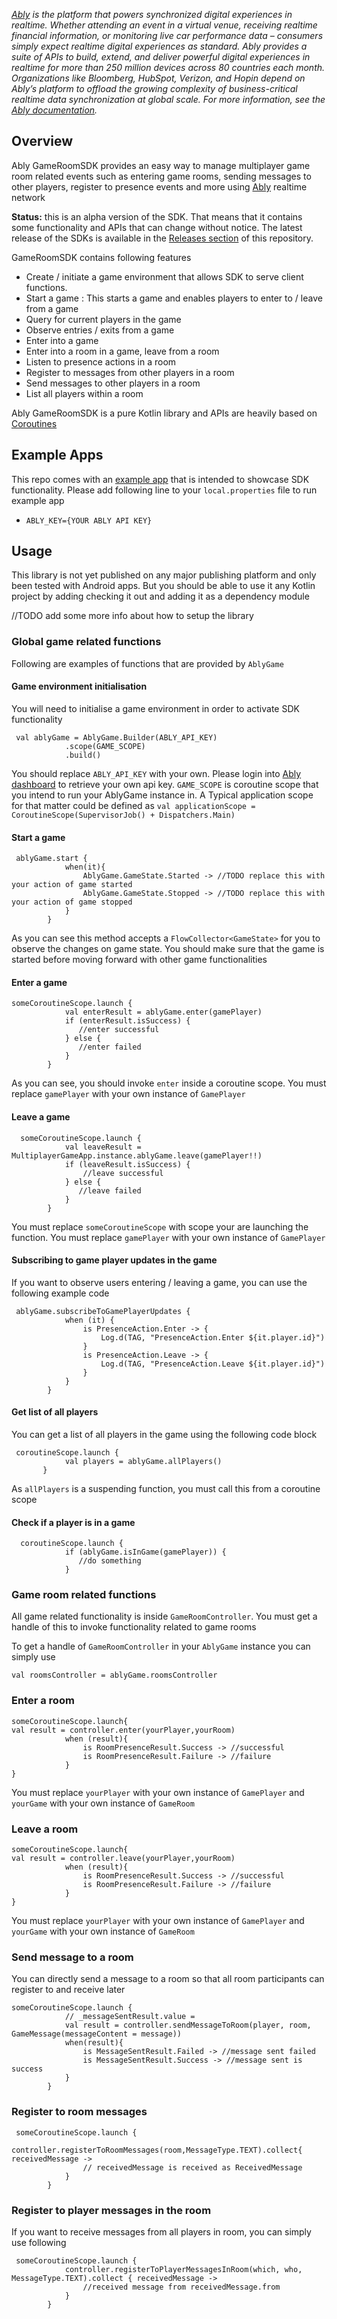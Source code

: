 _[Ably](https://ably.com) is the platform that powers synchronized digital experiences in realtime. Whether attending an event in a virtual venue, receiving realtime financial information, or monitoring live car performance data – consumers simply expect realtime digital experiences as standard. Ably provides a suite of APIs to build, extend, and deliver powerful digital experiences in realtime for more than 250 million devices across 80 countries each month. Organizations like Bloomberg, HubSpot, Verizon, and Hopin depend on Ably’s platform to offload the growing complexity of business-critical realtime data synchronization at global scale. For more information, see the [Ably documentation](https://ably.com/documentation)._

## Overview

Ably GameRoomSDK provides an easy way to manage multiplayer game room related events such as entering game rooms,
sending messages to other players, register to presence events and more using  [Ably](https://ably.com/) realtime network

**Status:** this is an alpha version of the SDK. That means that it contains some functionality and APIs that can
change without notice.  The latest release of the SDKs is available in the [Releases section](https://github.com/ably/ably-asset-tracking-android/releases) of this repository.

GameRoomSDK contains following features
* Create / initiate a game environment that allows SDK to serve client functions.
* Start a game : This starts a game and enables players to enter to / leave from a game
* Query for current players in the game
* Observe entries / exits from a game
* Enter into a game
* Enter into a room in a game,  leave from a room
* Listen to presence actions in a room
* Register to messages from other players in a room
* Send messages to other players in a room
* List all players within a room

Ably GameRoomSDK is a pure Kotlin library and APIs are heavily based on [Coroutines](https://kotlinlang.org/docs/coroutines-overview.html)

## Example Apps

This repo comes with an [example app](app/) that is intended to showcase SDK functionality.
Please add following line to your ```local.properties``` file to run example app

- ```ABLY_KEY={YOUR ABLY API KEY}```

## Usage

This library is not yet published on any major publishing platform and only been tested with Android apps. But you
should be able to use it any Kotlin project by adding checking it out and adding it as a dependency module

//TODO add some more info about how to setup the library

### Global game related functions

 Following are examples of functions that are provided by ```AblyGame```

#### Game environment initialisation
You will need to initialise a game environment in order to activate SDK functionality

```kotlinlang
 val ablyGame = AblyGame.Builder(ABLY_API_KEY)
            .scope(GAME_SCOPE)
            .build()

```
You should replace ```ABLY_API_KEY``` with your own. Please login into [Ably dashboard](https://ably.com/login) to retrieve
 your own api key.
 ```GAME_SCOPE``` is coroutine scope that you intend to run your AblyGame instance in. A Typical application scope
 for that matter could be defined as
 ```val applicationScope = CoroutineScope(SupervisorJob() + Dispatchers.Main)```


 #### Start a game

```kotlinlang
 ablyGame.start {
            when(it){
                AblyGame.GameState.Started -> //TODO replace this with your action of game started
                AblyGame.GameState.Stopped -> //TODO replace this with your action of game stopped
            }
        }
```
As you can see this method accepts a ```FlowCollector<GameState>``` for you to observe the changes on game state. You
should make sure that the game is started before moving forward with other game functionalities

#### Enter a game

```
someCoroutineScope.launch {
            val enterResult = ablyGame.enter(gamePlayer)
            if (enterResult.isSuccess) {
               //enter successful
            } else {
               //enter failed
            }
        }
```
As you can see, you should invoke ```enter``` inside a coroutine scope.
You must replace ```gamePlayer``` with your own instance of ```GamePlayer```

#### Leave a game

```kotlinlang
  someCoroutineScope.launch {
            val leaveResult = MultiplayerGameApp.instance.ablyGame.leave(gamePlayer!!)
            if (leaveResult.isSuccess) {
                //leave successful
            } else {
               //leave failed
            }
        }
```
You must replace ```someCoroutineScope``` with scope your are launching the function.
You must replace ```gamePlayer``` with your own instance of ```GamePlayer```

#### Subscribing to game player updates in the game
If you want to observe users entering / leaving a game, you can use the following example code

```kotlinlang
 ablyGame.subscribeToGamePlayerUpdates {
            when (it) {
                is PresenceAction.Enter -> {
                    Log.d(TAG, "PresenceAction.Enter ${it.player.id}")
                }
                is PresenceAction.Leave -> {
                    Log.d(TAG, "PresenceAction.Leave ${it.player.id}")
                }
            }
        }
```

#### Get list of all players
You can get a list of all players in the game using the following code block
```
 coroutineScope.launch {
            val players = ablyGame.allPlayers()
       }
```
As ```allPlayers``` is a suspending function, you must call this from a coroutine scope

#### Check if a player is in a game
```
  coroutineScope.launch {
            if (ablyGame.isInGame(gamePlayer)) {
               //do something
            }
```

### Game room related functions
All game related functionality is inside ```GameRoomController```. You must get a handle of this to invoke
functionality related to game rooms

To get a handle of ```GameRoomController``` in your ```AblyGame``` instance you can simply use

```
val roomsController = ablyGame.roomsController
```

### Enter a room
```
someCoroutineScope.launch{
val result = controller.enter(yourPlayer,yourRoom)
            when (result){
                is RoomPresenceResult.Success -> //successful
                is RoomPresenceResult.Failure -> //failure
            }
}
```

You must replace ```yourPlayer``` with your own instance of ```GamePlayer``` and ```yourGame``` with your own
instance of ```GameRoom```

### Leave a room
```
someCoroutineScope.launch{
val result = controller.leave(yourPlayer,yourRoom)
            when (result){
                is RoomPresenceResult.Success -> //successful
                is RoomPresenceResult.Failure -> //failure
            }
}
```
You must replace ```yourPlayer``` with your own instance of ```GamePlayer``` and ```yourGame``` with your own
instance of ```GameRoom```

### Send message to a room
You can directly send a message to a room so that all room participants can register to and receive later
```
someCoroutineScope.launch {
            // _messageSentResult.value =
            val result = controller.sendMessageToRoom(player, room, GameMessage(messageContent = message))
            when(result){
                is MessageSentResult.Failed -> //message sent failed
                is MessageSentResult.Success -> //message sent is success
            }
        }
```

### Register to room messages

```
 someCoroutineScope.launch {
            controller.registerToRoomMessages(room,MessageType.TEXT).collect{ receivedMessage ->
                // receivedMessage is received as ReceivedMessage
            }
        }
```

### Register to player messages in the room

If you want to receive messages from all players in room, you can simply use following
```
 someCoroutineScope.launch {
            controller.registerToPlayerMessagesInRoom(which, who, MessageType.TEXT).collect { receivedMessage ->
                //received message from receivedMessage.from
            }
        }
```


